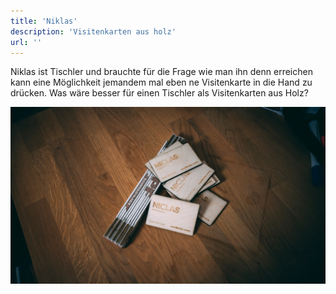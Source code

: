 ```yaml
---
title: 'Niklas'
description: 'Visitenkarten aus holz'
url: ''
---
```


Niklas ist Tischler und brauchte für die Frage wie man ihn denn erreichen kann eine Möglichkeit jemandem mal eben ne Visitenkarte in die Hand zu drücken. Was wäre besser für einen Tischler als Visitenkarten aus Holz?

![Visitenkarten](cards.jpg)
